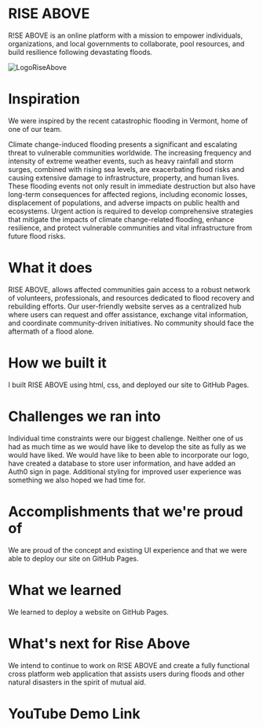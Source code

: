 # RISE ABOVE
R!SE ABOVE is an online platform with a mission to empower individuals, organizations, and local governments to collaborate, pool resources, and build resilience following devastating floods.

![LogoRiseAbove](https://github.com/Emmarie-Ahtunan/RISE_ABOVE/assets/86572370/16808028-026b-47df-a959-505eb8566029)


# Inspiration

We were inspired by the recent catastrophic flooding in Vermont, home of one of our team. 

Climate change-induced flooding presents a significant and escalating threat to vulnerable communities worldwide. The increasing frequency and intensity of extreme weather events, such as heavy rainfall and storm surges, combined with rising sea levels, are exacerbating flood risks and causing extensive damage to infrastructure, property, and human lives. These flooding events not only result in immediate destruction but also have long-term consequences for affected regions, including economic losses, displacement of populations, and adverse impacts on public health and ecosystems. Urgent action is required to develop comprehensive strategies that mitigate the impacts of climate change-related flooding, enhance resilience, and protect vulnerable communities and vital infrastructure from future flood risks.

# What it does

RISE ABOVE, allows affected communities gain access to a robust network of volunteers, professionals, and resources dedicated to flood recovery and rebuilding efforts. Our user-friendly website serves as a centralized hub where users can request and offer assistance, exchange vital information, and coordinate community-driven initiatives. No community should face the aftermath of a flood alone.

# How we built it

I built RISE ABOVE using html, css, and deployed our site to GitHub Pages.

# Challenges we ran into

Individual time constraints were our biggest challenge. Neither one of us had as much time as we would have like to develop the site as fully as we would have liked. We would have like to been able to incorporate our logo, have created a database to store user information, and have added an Auth0 sign in page. Additional styling for improved user experience was something we also hoped we had time for.

# Accomplishments that we're proud of

We are proud of the concept and existing UI experience and that we were able to deploy our site on GitHub Pages.

# What we learned

We learned to deploy a website on GitHub Pages.

# What's next for Rise Above

We intend to continue to work on R!SE ABOVE and create a fully functional cross platform web application that assists users during floods and other natural disasters in the spirit of mutual aid.


# YouTube Demo Link

